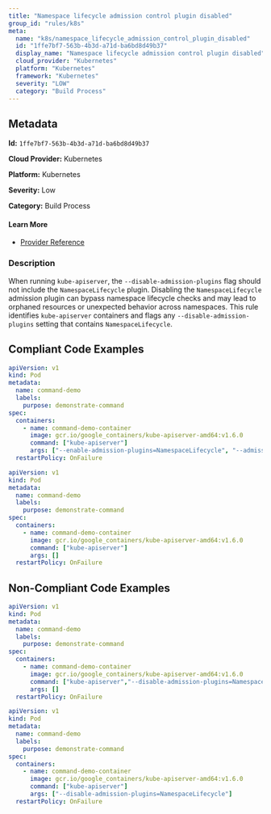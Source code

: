 ```yaml
---
title: "Namespace lifecycle admission control plugin disabled"
group_id: "rules/k8s"
meta:
  name: "k8s/namespace_lifecycle_admission_control_plugin_disabled"
  id: "1ffe7bf7-563b-4b3d-a71d-ba6bd8d49b37"
  display_name: "Namespace lifecycle admission control plugin disabled"
  cloud_provider: "Kubernetes"
  platform: "Kubernetes"
  framework: "Kubernetes"
  severity: "LOW"
  category: "Build Process"
---
```

## Metadata

**Id:** `1ffe7bf7-563b-4b3d-a71d-ba6bd8d49b37`

**Cloud Provider:** Kubernetes

**Platform:** Kubernetes

**Severity:** Low

**Category:** Build Process

#### Learn More

 - [Provider Reference](https://kubernetes.io/docs/reference/command-line-tools-reference/kube-apiserver/)

### Description

 When running `kube-apiserver`, the `--disable-admission-plugins` flag should not include the `NamespaceLifecycle` plugin. Disabling the `NamespaceLifecycle` admission plugin can bypass namespace lifecycle checks and may lead to orphaned resources or unexpected behavior across namespaces. This rule identifies `kube-apiserver` containers and flags any `--disable-admission-plugins` setting that contains `NamespaceLifecycle`.


## Compliant Code Examples
```yaml
apiVersion: v1
kind: Pod
metadata:
  name: command-demo
  labels:
    purpose: demonstrate-command
spec:
  containers:
    - name: command-demo-container
      image: gcr.io/google_containers/kube-apiserver-amd64:v1.6.0
      command: ["kube-apiserver"]
      args: ["--enable-admission-plugins=NamespaceLifecycle", "--admission-control-config-file=path/to/plugin/config/file.yaml"]
  restartPolicy: OnFailure

```

```yaml
apiVersion: v1
kind: Pod
metadata:
  name: command-demo
  labels:
    purpose: demonstrate-command
spec:
  containers:
    - name: command-demo-container
      image: gcr.io/google_containers/kube-apiserver-amd64:v1.6.0
      command: ["kube-apiserver"]
      args: []
  restartPolicy: OnFailure

```
## Non-Compliant Code Examples
```yaml
apiVersion: v1
kind: Pod
metadata:
  name: command-demo
  labels:
    purpose: demonstrate-command
spec:
  containers:
    - name: command-demo-container
      image: gcr.io/google_containers/kube-apiserver-amd64:v1.6.0
      command: ["kube-apiserver","--disable-admission-plugins=NamespaceLifecycle"]
      args: []
  restartPolicy: OnFailure

```

```yaml
apiVersion: v1
kind: Pod
metadata:
  name: command-demo
  labels:
    purpose: demonstrate-command
spec:
  containers:
    - name: command-demo-container
      image: gcr.io/google_containers/kube-apiserver-amd64:v1.6.0
      command: ["kube-apiserver"]
      args: ["--disable-admission-plugins=NamespaceLifecycle"]
  restartPolicy: OnFailure

```